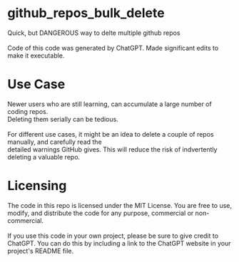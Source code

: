 # github_repos_bulk_delete
Quick, but DANGEROUS way to delte multiple github repos
<br>
<br>
Code of this code was generated by ChatGPT.  Made significant edits to make it executable.

# Use Case
Newer users who are still learning, can accumulate a large number of coding repos.
<br>Deleting them serially can be tedious.
<br>
<br>
For different use cases, it might be an idea to delete a couple of repos manually, and carefully read the 
<br>
detailed warnings GitHub gives.  This will reduce the risk of indvertently deleting a valuable repo.

# Licensing
The code in this repo is licensed under the MIT License. You are free to use, modify, and distribute
the code for any purpose, commercial or non-commercial.
<br>
<br>
If you use this code in your own project, please be sure to give credit to ChatGPT. You can do this
by including a link to the ChatGPT website in your project's README file.
